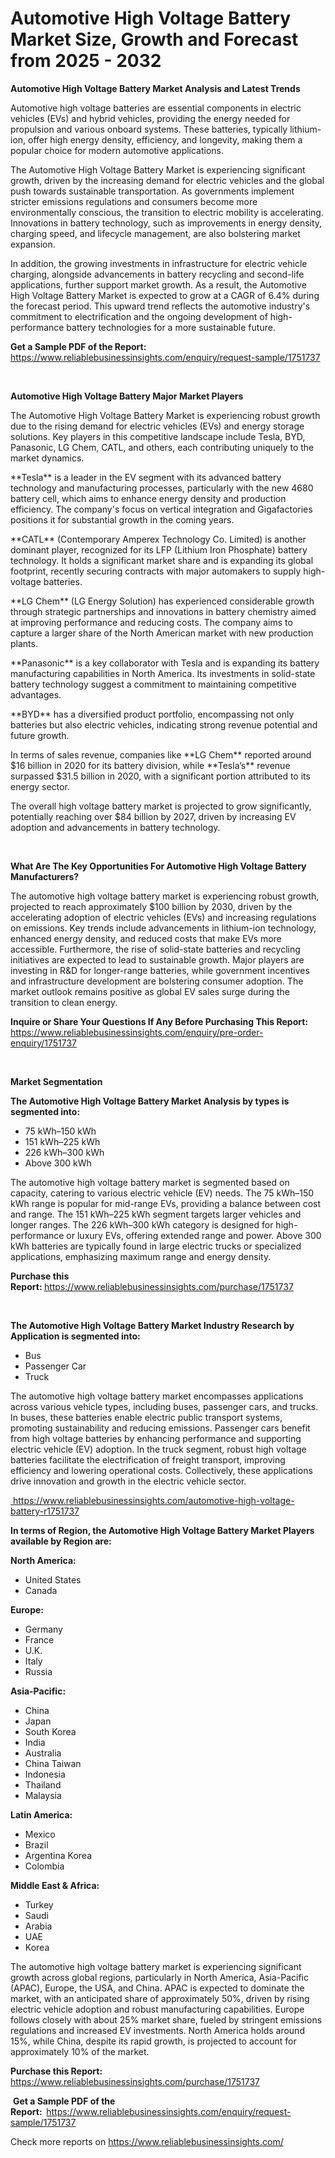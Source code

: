 <p><h1>Automotive High Voltage Battery Market Size, Growth and Forecast from 2025 - 2032</h1></p><p><strong>Automotive High Voltage Battery Market Analysis and Latest Trends</strong></p>
<p><p>Automotive high voltage batteries are essential components in electric vehicles (EVs) and hybrid vehicles, providing the energy needed for propulsion and various onboard systems. These batteries, typically lithium-ion, offer high energy density, efficiency, and longevity, making them a popular choice for modern automotive applications.</p><p>The Automotive High Voltage Battery Market is experiencing significant growth, driven by the increasing demand for electric vehicles and the global push towards sustainable transportation. As governments implement stricter emissions regulations and consumers become more environmentally conscious, the transition to electric mobility is accelerating. Innovations in battery technology, such as improvements in energy density, charging speed, and lifecycle management, are also bolstering market expansion.</p><p>In addition, the growing investments in infrastructure for electric vehicle charging, alongside advancements in battery recycling and second-life applications, further support market growth. As a result, the Automotive High Voltage Battery Market is expected to grow at a CAGR of 6.4% during the forecast period. This upward trend reflects the automotive industry's commitment to electrification and the ongoing development of high-performance battery technologies for a more sustainable future.</p></p>
<p><strong>Get a Sample PDF of the Report:&nbsp;</strong> <a href="https://www.reliablebusinessinsights.com/enquiry/request-sample/1751737?utm_campaign=2478&utm_medium=2&utm_source=Github&utm_content=ia&utm_term=13022025&utm_id=automotive-high-voltage-battery">https://www.reliablebusinessinsights.com/enquiry/request-sample/1751737</a></p>
<p>&nbsp;</p>
<p><strong>Automotive High Voltage Battery Major Market Players</strong></p>
<p><p>The Automotive High Voltage Battery Market is experiencing robust growth due to the rising demand for electric vehicles (EVs) and energy storage solutions. Key players in this competitive landscape include Tesla, BYD, Panasonic, LG Chem, CATL, and others, each contributing uniquely to the market dynamics.</p><p>**Tesla** is a leader in the EV segment with its advanced battery technology and manufacturing processes, particularly with the new 4680 battery cell, which aims to enhance energy density and production efficiency. The company's focus on vertical integration and Gigafactories positions it for substantial growth in the coming years.</p><p>**CATL** (Contemporary Amperex Technology Co. Limited) is another dominant player, recognized for its LFP (Lithium Iron Phosphate) battery technology. It holds a significant market share and is expanding its global footprint, recently securing contracts with major automakers to supply high-voltage batteries.</p><p>**LG Chem** (LG Energy Solution) has experienced considerable growth through strategic partnerships and innovations in battery chemistry aimed at improving performance and reducing costs. The company aims to capture a larger share of the North American market with new production plants.</p><p>**Panasonic** is a key collaborator with Tesla and is expanding its battery manufacturing capabilities in North America. Its investments in solid-state battery technology suggest a commitment to maintaining competitive advantages.</p><p>**BYD** has a diversified product portfolio, encompassing not only batteries but also electric vehicles, indicating strong revenue potential and future growth. </p><p>In terms of sales revenue, companies like **LG Chem** reported around $16 billion in 2020 for its battery division, while **Tesla’s** revenue surpassed $31.5 billion in 2020, with a significant portion attributed to its energy sector.</p><p>The overall high voltage battery market is projected to grow significantly, potentially reaching over $84 billion by 2027, driven by increasing EV adoption and advancements in battery technology.</p></p>
<p>&nbsp;</p>
<p><strong>What Are The Key Opportunities For Automotive High Voltage Battery Manufacturers?</strong></p>
<p><p>The automotive high voltage battery market is experiencing robust growth, projected to reach approximately $100 billion by 2030, driven by the accelerating adoption of electric vehicles (EVs) and increasing regulations on emissions. Key trends include advancements in lithium-ion technology, enhanced energy density, and reduced costs that make EVs more accessible. Furthermore, the rise of solid-state batteries and recycling initiatives are expected to lead to sustainable growth. Major players are investing in R&D for longer-range batteries, while government incentives and infrastructure development are bolstering consumer adoption. The market outlook remains positive as global EV sales surge during the transition to clean energy.</p></p>
<p><strong>Inquire or Share Your Questions If Any Before Purchasing This Report:</strong> <a href="https://www.reliablebusinessinsights.com/enquiry/pre-order-enquiry/1751737?utm_campaign=2478&utm_medium=2&utm_source=Github&utm_content=ia&utm_term=13022025&utm_id=automotive-high-voltage-battery">https://www.reliablebusinessinsights.com/enquiry/pre-order-enquiry/1751737</a></p>
<p>&nbsp;</p>
<p><strong>Market Segmentation</strong></p>
<p><strong>The Automotive High Voltage Battery Market Analysis by types is segmented into:</strong></p>
<p><ul><li>75 kWh–150 kWh</li><li>151 kWh–225 kWh</li><li>226 kWh–300 kWh</li><li>Above 300 kWh</li></ul></p>
<p><p>The automotive high voltage battery market is segmented based on capacity, catering to various electric vehicle (EV) needs. The 75 kWh–150 kWh range is popular for mid-range EVs, providing a balance between cost and range. The 151 kWh–225 kWh segment targets larger vehicles and longer ranges. The 226 kWh–300 kWh category is designed for high-performance or luxury EVs, offering extended range and power. Above 300 kWh batteries are typically found in large electric trucks or specialized applications, emphasizing maximum range and energy density.</p></p>
<p><strong>Purchase this Report:&nbsp;</strong><a href="https://www.reliablebusinessinsights.com/purchase/1751737?utm_campaign=2478&utm_medium=2&utm_source=Github&utm_content=ia&utm_term=13022025&utm_id=automotive-high-voltage-battery">https://www.reliablebusinessinsights.com/purchase/1751737</a></p>
<p>&nbsp;</p>
<p><strong>The Automotive High Voltage Battery Market Industry Research by Application is segmented into:</strong></p>
<p><ul><li>Bus</li><li>Passenger Car</li><li>Truck</li></ul></p>
<p><p>The automotive high voltage battery market encompasses applications across various vehicle types, including buses, passenger cars, and trucks. In buses, these batteries enable electric public transport systems, promoting sustainability and reducing emissions. Passenger cars benefit from high voltage batteries by enhancing performance and supporting electric vehicle (EV) adoption. In the truck segment, robust high voltage batteries facilitate the electrification of freight transport, improving efficiency and lowering operational costs. Collectively, these applications drive innovation and growth in the electric vehicle sector.</p></p>
<p><a href="https://www.reliablebusinessinsights.com/automotive-high-voltage-battery-r1751737?utm_campaign=2478&utm_medium=2&utm_source=Github&utm_content=ia&utm_term=13022025&utm_id=automotive-high-voltage-battery">&nbsp;https://www.reliablebusinessinsights.com/automotive-high-voltage-battery-r1751737</a></p>
<p><strong>In terms of Region, the Automotive High Voltage Battery Market Players available by Region are:</strong></p>
<p>
    <p> <strong> North America: </strong>
        <ul>
            <li>United States</li>
            <li>Canada</li>
        </ul>
        </p> 
    <p> <strong> Europe: </strong>
        <ul>
            <li>Germany</li>
            <li>France</li>
            <li>U.K.</li>
            <li>Italy</li>
            <li>Russia</li>
        </ul>
        </p> 
    <p> <strong> Asia-Pacific: </strong>
        <ul>
            <li>China</li>
            <li>Japan</li>
            <li>South Korea</li>
            <li>India</li>
            <li>Australia</li>
            <li>China Taiwan</li>
            <li>Indonesia</li>
            <li>Thailand</li>
            <li>Malaysia</li>
        </ul>
        </p> 
    <p> <strong> Latin America: </strong>
        <ul>
            <li>Mexico</li>
            <li>Brazil</li>
            <li>Argentina Korea</li>
            <li>Colombia</li>
        </ul>
        </p> 
    <p> <strong> Middle East & Africa: </strong>
        <ul>
            <li>Turkey</li>
            <li>Saudi</li>
            <li>Arabia</li>
            <li>UAE</li>
            <li>Korea</li>
        </ul>
    </p>
    </p>
<p><p>The automotive high voltage battery market is experiencing significant growth across global regions, particularly in North America, Asia-Pacific (APAC), Europe, the USA, and China. APAC is expected to dominate the market, with an anticipated share of approximately 50%, driven by rising electric vehicle adoption and robust manufacturing capabilities. Europe follows closely with about 25% market share, fueled by stringent emissions regulations and increased EV investments. North America holds around 15%, while China, despite its rapid growth, is projected to account for approximately 10% of the market.</p></p>
<p><strong>Purchase this Report: </strong><a href="https://www.reliablebusinessinsights.com/purchase/1751737?utm_campaign=2478&utm_medium=2&utm_source=Github&utm_content=ia&utm_term=13022025&utm_id=automotive-high-voltage-battery">https://www.reliablebusinessinsights.com/purchase/1751737</a></p>
<p>&nbsp;<strong>Get a Sample PDF of the Report:&nbsp;&nbsp;</strong><a href="https://www.reliablebusinessinsights.com/enquiry/request-sample/1751737?utm_campaign=2478&utm_medium=2&utm_source=Github&utm_content=ia&utm_term=13022025&utm_id=automotive-high-voltage-battery">https://www.reliablebusinessinsights.com/enquiry/request-sample/1751737</a></p>
<p><strong></strong></p>
<p>Check more reports on <a href="https://www.reliablebusinessinsights.com/?utm_campaign=2478&utm_medium=2&utm_source=Github&utm_content=ia&utm_term=13022025&utm_id=automotive-high-voltage-battery">https://www.reliablebusinessinsights.com/</a></p>
